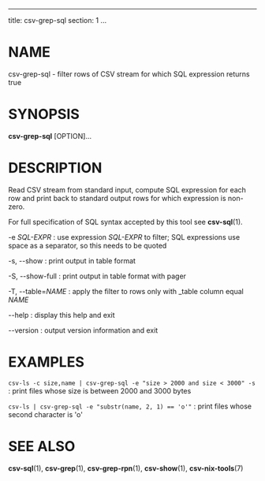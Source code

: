 <!--
SPDX-License-Identifier: BSD-3-Clause
Copyright 2020, Marcin Ślusarz <marcin.slusarz@gmail.com>
-->

---
title: csv-grep-sql
section: 1
...

# NAME #

csv-grep-sql - filter rows of CSV stream for which SQL expression returns true

# SYNOPSIS #

**csv-grep-sql** [OPTION]...

# DESCRIPTION #

Read CSV stream from standard input, compute SQL expression for each row
and print back to standard output rows for which expression is non-zero.

For full specification of SQL syntax accepted by this tool see **csv-sql**(1).

-e *SQL-EXPR*
:   use expression *SQL-EXPR* to filter; SQL expressions use space as
a separator, so this needs to be quoted

-s, \--show
:   print output in table format

-S, \--show-full
:   print output in table format with pager

-T, \--table=*NAME*
:   apply the filter to rows only with _table column equal *NAME*

\--help
:   display this help and exit

\--version
:   output version information and exit

# EXAMPLES #

`csv-ls -c size,name | csv-grep-sql -e "size > 2000 and size < 3000" -s`
:   print files whose size is between 2000 and 3000 bytes

`csv-ls | csv-grep-sql -e "substr(name, 2, 1) == 'o'"`
:   print files whose second character is 'o'

# SEE ALSO #

**csv-sql**(1), **csv-grep**(1), **csv-grep-rpn**(1), **csv-show**(1),
**csv-nix-tools**(7)
